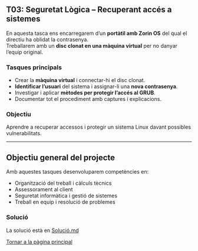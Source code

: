 ## T03: Seguretat Lògica – Recuperant accés a sistemes

En aquesta tasca ens encarregarem d’un **portàtil amb Zorin OS** del qual el directiu ha oblidat la contrasenya.  
Treballarem amb un **disc clonat en una màquina virtual** per no danyar l’equip original.

### Tasques principals

- Crear la **màquina virtual** i connectar-hi el disc clonat.  
- **Identificar l’usuari** del sistema i assignar-li una **nova contrasenya**.  
- Investigar i aplicar **mètodes per protegir l’accés al GRUB**.  
- Documentar tot el procediment amb captures i explicacions.

### Objectiu

Aprendre a recuperar accessos i protegir un sistema Linux davant possibles vulnerabilitats.

---

## Objectiu general del projecte

Amb aquestes tasques desenvoluparem competències en:

- Organització del treball i càlculs tècnics  
- Assessorament al client  
- Seguretat informàtica i gestió de sistemes  
- Treball en equip i resolució de problemes

### Solució

La solució està en [Solució.md](Solució.md)

[Tornar a la pàgina principal](../README.md)
